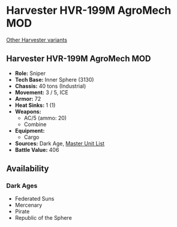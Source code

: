 # Harvester HVR-199M AgroMech MOD

[Other Harvester variants](../harvester.md)

## Harvester HVR-199M AgroMech MOD
- **Role:** Sniper
- **Tech Base:** Inner Sphere (3130)
- **Chassis:** 40 tons (Industrial)
- **Movement:** 3 / 5, ICE
- **Armor:** 72
- **Heat Sinks:** 1 (1)
- **Weapons:**
  - AC/5 (ammo: 20)
  - Combine
- **Equipment:**
  - Cargo
- **Sources:** Dark Age, [Master Unit List](http://masterunitlist.info/Unit/Details/7861/harvester-hvr-199m-agromech-mod)
- **Battle Value:** 406

## Availability

### Dark Ages
- Federated Suns
- Mercenary
- Pirate
- Republic of the Sphere

